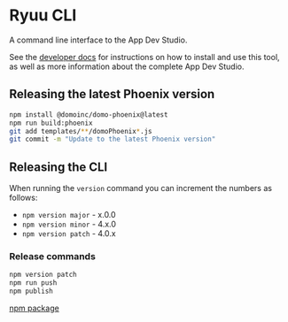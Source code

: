 # Ryuu CLI

A command line interface to the App Dev Studio.

See the [developer docs](https://developer.domo.com) for instructions on how to install and use this tool, as well as more information about the complete App Dev Studio.

## Releasing the latest Phoenix version
```bash
npm install @domoinc/domo-phoenix@latest
npm run build:phoenix
git add templates/**/domoPhoenix*.js
git commit -m "Update to the latest Phoenix version"
```

## Releasing the CLI 
When running the `version` command you can increment the numbers as follows:

* `npm version major` - x.0.0
* `npm version minor` - 4.x.0
* `npm version patch` - 4.0.x

### Release commands
```bash
npm version patch
npm run push
npm publish
```

[npm package](https://www.npmjs.com/package/ryuu)